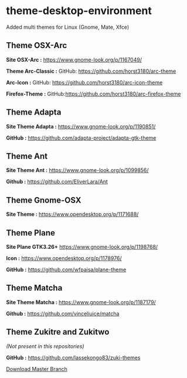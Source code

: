 # theme-desktop-environment
Added multi themes for Linux (Gnome, Mate, Xfce)

## Theme OSX-Arc
**Site OSX-Arc :**
https://www.gnome-look.org/p/1167049/

**Theme Arc-Classic :**
GitHub: https://github.com/horst3180/arc-theme

**Arc-Icon :**
GitHub: https://github.com/horst3180/arc-icon-theme

**Firefox-Theme :**
GitHub:https://github.com/horst3180/arc-firefox-theme

## Theme Adapta
**Site Theme Adapta :**
https://www.gnome-look.org/p/1190851/

**GitHub :**
https://github.com/adapta-project/adapta-gtk-theme

## Theme Ant
**Site Theme Ant :**
https://www.gnome-look.org/p/1099856/

**Github :**
https://github.com/EliverLara/Ant

## Theme Gnome-OSX
**Site Theme :**
https://www.opendesktop.org/p/1171688/

## Theme Plane
**Site Plane GTK3.26+**
https://www.gnome-look.org/p/1198768/

**Icon :**
https://www.opendesktop.org/p/1178976/

**GitHub :**
https://github.com/wfpaisa/plane-theme

## Theme Matcha
**Site Theme Matcha :**
https://www.gnome-look.org/p/1187179/

**Github :**
https://github.com/vinceliuice/matcha

## Theme Zukitre and Zukitwo
*(Not present in this repositories)*

**GitHub :**
https://github.com/lassekongo83/zuki-themes

[Download Master Branch](https://github.com/lassekongo83/zuki-themes/archive/master.zip)
